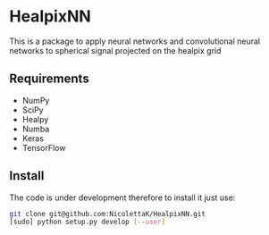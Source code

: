 # HealpixNN

This is a package to apply neural networks and convolutional neural networks to
spherical signal projected on the healpix grid

## Requirements

- NumPy
- SciPy
- Healpy
- Numba
- Keras
- TensorFlow

## Install
The code is under development therefore to install it just use:

```bash
git clone git@github.com:NicolettaK/HealpixNN.git
[sudo] python setup.py develop [--user]
```
